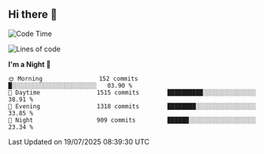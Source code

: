 ## Hi there 👋

<!--
**Wangmerlyn/Wangmerlyn** is a ✨ _special_ ✨ repository because its `README.md` (this file) appears on your GitHub profile.

Here are some ideas to get you started:

- 🔭 I’m currently working on ...
- 🌱 I’m currently learning ...
- 👯 I’m looking to collaborate on ...
- 🤔 I’m looking for help with ...
- 💬 Ask me about ...
- 📫 How to reach me: ...
- 😄 Pronouns: ...
- ⚡ Fun fact: ...
-->
<!--START_SECTION:waka-->
![Code Time](http://img.shields.io/badge/Code%20Time-425%20hrs%203%20mins-blue)

![Lines of code](https://img.shields.io/badge/From%20Hello%20World%20I%27ve%20Written-20.2%20million%20lines%20of%20code-blue)

**I'm a Night 🦉** 

```text
🌞 Morning                152 commits         █░░░░░░░░░░░░░░░░░░░░░░░░   03.90 % 
🌆 Daytime                1515 commits        ██████████░░░░░░░░░░░░░░░   38.91 % 
🌃 Evening                1318 commits        ████████░░░░░░░░░░░░░░░░░   33.85 % 
🌙 Night                  909 commits         ██████░░░░░░░░░░░░░░░░░░░   23.34 % 
```



 Last Updated on 19/07/2025 08:39:30 UTC
<!--END_SECTION:waka-->
